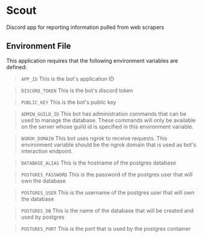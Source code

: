# Scout
Discord app for reporting information pulled from web
scrapers

## Environment File
This application requires that the following environment variables are defined:

> ``APP_ID``
This is the bot's application ID

> ``DISCORD_TOKEN``
This is the bot's discord token

> ``PUBLIC_KEY``
This is the bot's public key

> ``ADMIN_GUILD_ID``
This bot has administration commands that can be used to manage the database.
These commands will only be available on the server whose guild id is
specified in this environment variable.

> ``NGROK_DOMAIN``
This bot uses ngrok to receive requests. This environment variable should be
the ngrok domain that is used as bot's interaction endpoint.

> ``DATABASE_ALIAS``
This is the hostname of the postgres database

> ``POSTGRES_PASSWORD``
This is the password of the postgres user that will own the database

> ``POSTGRES_USER``
This is the username of the postgres user that will own the database

> ``POSTGRES_DB``
This is the name of the database that will be created and used by postgres

> ``POSTGRES_PORT``
This is the port that is used by the postgres container
